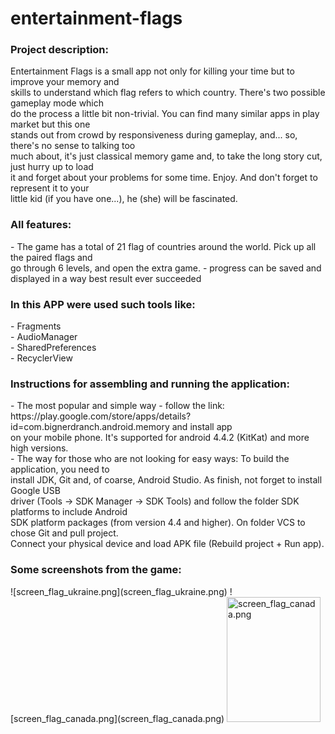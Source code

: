 # entertainment-flags

<h3>Project description:</h3>
Entertainment Flags is a small app not only for killing your time but to improve your memory and<br>
skills to understand which flag refers to which country. There's two possible gameplay mode which<br>
do the process a little bit non-trivial. You can find many similar apps in play market but this one<br>
stands out from crowd by responsiveness during gameplay, and... so, there's no sense to talking too<br>
much about, it's just classical memory game and, to take the long story cut, just hurry up to load<br>
it and forget about your problems for some time. Enjoy. And don't forget to represent it to your<br>
little kid (if you have one...), he (she) will be fascinated.<br>

<h3>All features:</h3>
- The game has a total of 21 flag of countries around the world. Pick up all the paired flags and<br>
go through 6 levels, and open the extra game.
- progress can be saved and displayed in a way best result ever succeeded<br>

<h3>In this APP were used such tools like:</h3>
- Fragments<br>
- AudioManager<br>
- SharedPreferences<br>
- RecyclerView<br>

<h3>Instructions for assembling and running the application:</h3>
- The most popular and simple way - follow the link:<br>
https://play.google.com/store/apps/details?id=com.bignerdranch.android.memory and install app<br>
on your mobile phone. It's supported for android 4.4.2 (KitKat) and more high versions.<br>
- The way for those who are not looking for easy ways: To build the application, you need to<br>
install JDK, Git and, of coarse, Android Studio. As finish, not forget to install Google USB<br>
driver (Tools -> SDK Manager -> SDK Tools) and follow the folder SDK platforms to include Android<br>
SDK platform packages (from version 4.4 and higher). On folder VCS to chose Git and pull project.<br>
Connect your physical device and load APK file (Rebuild project + Run app).<br>

<h3>Some screenshots from the game:</h3>
![screen_flag_ukraine.png](screen_flag_ukraine.png)
![screen_flag_canada.png](screen_flag_canada.png)
<img alt="screen_flag_canada.png" height="200" src="screen_flag_canada.png" width="150"/>
